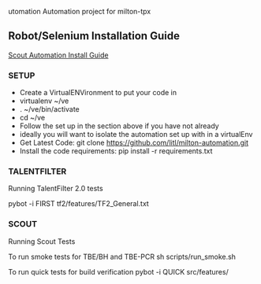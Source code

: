 utomation
Automation project for milton-tpx


## Robot/Selenium Installation Guide
[Scout Automation Install Guide](https://goscoutgo.atlassian.net/wiki/pages/viewpage.action?pageId=10223795 "Install Guide")


### SETUP
* Create a VirtualENVironment to put your code in
 * virtualenv ~/ve
 * . ~/ve/bin/activate
 * cd ~/ve
* Follow the set up in the section above if you have not already
 * ideally you will want to isolate the automation set up with in a virtualEnv
* Get Latest Code: git clone https://github.com/litl/milton-automation.git
* Install the code requirements: pip install -r requirements.txt


### TALENTFILTER
Running TalentFilter 2.0 tests

pybot -i FIRST tf2/features/TF2_General.txt



### SCOUT
Running Scout Tests

To run smoke tests for TBE/BH and TBE-PCR
sh scripts/run_smoke.sh

To run quick tests for build verification
pybot -i QUICK src/features/

